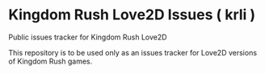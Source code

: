 # Kingdom Rush Love2D Issues ( krli )
Public issues tracker for Kingdom Rush Love2D 

This repository is to be used only as an issues tracker for Love2D versions of Kingdom Rush games. 
